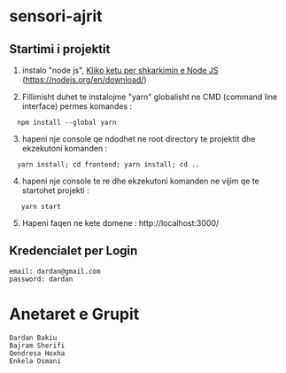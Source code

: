# sensori-ajrit

## Startimi i projektit
1. instalo "node js", <a href="https://nodejs.org/en/download/"> Kliko ketu per shkarkimin e Node JS (https://nodejs.org/en/download/)</a>

2. Fillimisht duhet te instalojme "yarn" globalisht ne CMD (command line interface) permes komandes : 
  ```shell
    npm install --global yarn
  ```

3. hapeni nje console qe ndodhet ne root directory te projektit dhe ekzekutoni komanden : 
  ```shell
    yarn install; cd frontend; yarn install; cd ..
  ```

4. hapeni nje console te re dhe ekzekutoni komanden ne vijim qe te startohet projekti : 
 ```shell
    yarn start 
```
5. Hapeni faqen ne kete domene : 
    http://localhost:3000/

## Kredencialet per Login
    email: dardan@gmail.com
    password: dardan

# Anetaret e Grupit 
    Dardan Bakiu
    Bajram Sherifi
    Qendresa Hoxha
    Enkela Osmani